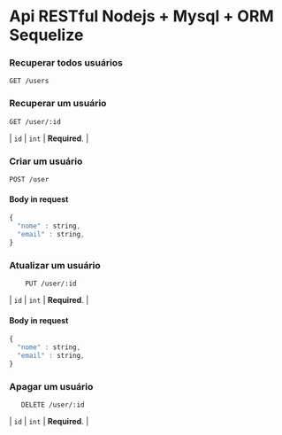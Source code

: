 # Api RESTful Nodejs + Mysql + ORM Sequelize



### Recuperar todos usuários

```http
GET /users
```
### Recuperar um usuário

```http
GET /user/:id
```
| `id` | `int` | **Required**. |


### Criar um usuário

```http
POST /user
```

#### Body in request

```javascript
{
  "nome" : string,
  "email" : string,
}
```
### Atualizar um usuário

```http
    PUT /user/:id
```
| `id` | `int` | **Required**. |
#### Body in request

```javascript
{
  "nome" : string,
  "email" : string,
}
```

### Apagar um usuário

```http
   DELETE /user/:id
```
| `id` | `int` | **Required**. |

